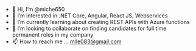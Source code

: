 - 👋 Hi, I’m @miche650
- 👀 I’m interested in .NET Core, Angular, React JS, Webservices
- 🌱 I’m currently learning about creating REST APIs with Azure functions
- 💞️ I’m looking to collaborate on finding candidates for full time permanent roles in my company
- 📫 How to reach me ... mlle083@gmail.com

<!---
miche650/miche650 is a ✨ special ✨ repository because its `README.md` (this file) appears on your GitHub profile.
You can click the Preview link to take a look at your changes.
--->
